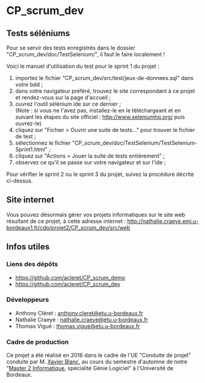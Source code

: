 # CP_scrum_dev

## Tests séléniums ##


Pour se servir des tests enregistrés dans le dossier "CP_scrum_dev/doc/TestSelenium/", il faut le faire localement !


Voici le manuel d'utilisation du test pour le sprint 1 du projet :
  1. importez le fichier "CP_scrum_dev/src/test/jeux-de-donnees.sql" dans votre bdd ;
  2. dans votre navigateur préféré, trouvez le site correspondant à ce projet et rendez-vous sur la page d'accueil ;
  3. ouvrez l'outil sélénium ide sur ce dernier ;  
    (Note : si vous ne l'avez pas, installez-le en le téléchargeant et en suivant les étapes du site officiel : http://www.seleniumhq.org/ puis ouvrez-le)
  4. cliquez sur "Fichier > Ouvrir une suite de tests..." pour trouver le fichier de test ;
  5. sélectionnez le fichier "CP_scrum_dev/doc/TestSelenium/TestSelenium-Sprint1.html" ;
  6. cliquez sur "Actions > Jouer la suite de tests entièrement" ;
  7. observez ce qu'il se passe sur votre navigateur et sur l'ide ;



Pour vérifier le sprint 2 ou le sprint 3 du projet, suivez la procédure décrite ci-dessus.


## Site internet ##


Vous pouvez désormais gérer vos projets informatiques sur le site web résultant de ce projet, à cette adresse internet : 
  http://nathalie.craeye.emi.u-bordeaux1.fr/cdp/projet2/CP_scrum_dev/src/web


## Infos utiles ##


### Liens des dépôts ###

* https://github.com/acleret/CP_scrum_demo
* https://github.com/acleret/CP_scrum_dev

### Développeurs ###

* Anthony Cléret : anthony.cleret@etu.u-bordeaux.fr
* Nathalie Craeye : nathalie.craeye@etu.u-bordeaux.fr
* Thomas Vigué : thomas.vigue@etu.u-bordeaux.fr

### Cadre de production ###

Ce projet a été réalisé en 2016 dans le cadre de l'UE "Conduite de projet" conduite par M. [Xavier Blanc](http://www.labri.fr/perso/xblanc/), au cours du semestre d'automne de notre "[Master 2 Informatique](https://www.u-bordeaux.fr/formation/2016/PRMA_68/informatique), spécialité Génie Logiciel" à l'Université de Bordeaux.
